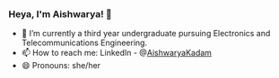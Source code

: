 ### Heya, I'm Aishwarya! 👋

- 🔭 I’m currently a third year undergraduate pursuing Electronics and Telecommunications Engineering.
- 📫 How to reach me: LinkedIn - @[AishwaryaKadam](https://www.linkedin.com/in/aishwarya-kadam-b796a81b2/)
- 😄 Pronouns: she/her
